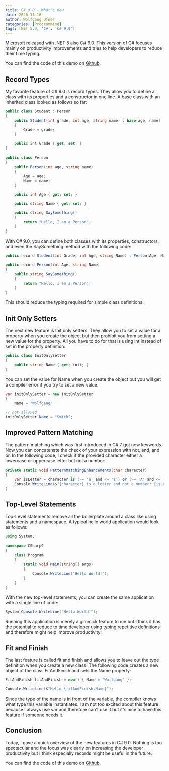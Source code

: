 ```yaml
---
title: C# 9.0 - What's new
date: 2020-11-16
author: Wolfgang Ofner
categories: [Programming]
tags: [NET 5.0, 'C#', 'C# 9.0']
---
```


Microsoft released with .NET 5 also C# 9.0. This version of C# focuses mainly on productivity improvements and tries to help developers to reduce their time typing.

You can find the code of this demo on [Github](https://github.com/WolfgangOfner/CSharp-9.0).

## Record Types

My favorite feature of C# 9.0 is record types. They allow you to define a class with its properties and a constructor in one line. A base class with an inherited class looked as follows so far:

```csharp
public class Student : Person
{
    public Student(int grade, int age, string name) : base(age, name)
    {
        Grade = grade;
    }

    public int Grade { get; set; }
}

public class Person
{
    public Person(int age, string name)
    {
        Age = age;
        Name = name;
    }

    public int Age { get; set; }

    public string Name { get; set; }

    public string SaySomething()
    {
        return "Hello, I am a Person";
    }
}
```

With C# 9.0, you can define both classes with its properties, constructors, and even the SaySomething method with the following code:

```csharp
public record Student(int Grade, int Age, string Name) : Person(Age, Name);

public record Person(int Age, string Name)
{
    public string SaySomething()
    {
        return "Hello, I am a Person";
    }
}
```

This should reduce the typing required for simple class definitions.

## Init Only Setters

The next new feature is Init only setters. They allow you to set a value for a property when you create the object but then prohibit you from setting a new value for the property. All you have to do for that is using int instead of set in the property definition:

```csharp
public class InitOnlySetter
{
    public string Name { get; init; }
}
```

You can set the value for Name when you create the object but you will get a compiler error if you try to set a new value.

```csharp
var initOnlySetter = new InitOnlySetter
{
    Name = "Wolfgang"

// not allowed
initOnlySetter.Name = "Smith";
```

## Improved Pattern Matching
The pattern matching which was first introduced in C# 7 got new keywords. Now you can concatenate the check of your expression with not, and, and or. In the following code, I check if the provided character either a lowercase or uppercase letter but not a number:

```csharp
private static void PatternMatchingEnhancements(char character)
{
    var isLetter = character is (>= 'a' and <= 'z') or (>= 'A' and <= 'Z') and not (>= '0' and <= '9');
    Console.WriteLine($"{character} is a letter and not a number: {isLetter}");
}
```

## Top-Level Statements

Top-Level statements remove all the boilerplate around a class like using statements and a namespace. A typical hello world application would look as follows:

```csharp
using System;

namespace CSharp9
{
    class Program
    {
        static void Main(string[] args)
        {
            Console.WriteLine("Hello World!");
        }
    }
}
```

With the new top-level statements, you can create the same application with a single line of code:

```csharp
System.Console.WriteLine("Hello World!");
```

Running this application is merely a gimmick feature to me but I think it has the potential to reduce to time developer using typing repetitive definitions and therefore might help improve productivity.

## Fit and Finish

The last feature is called fit and finish and allows you to leave out the type definition when you create a new class. The following code creates a new object of the class FitAndFinish and sets the Name property:

```csharp
FitAndFinish fitAndFinish = new() { Name = "Wolfgang" };

Console.WriteLine($"Hello {fitAndFinish.Name}");
```

Since the type of the name is in front of the variable, the compiler knows what type this variable instantiates. I am not too excited about this feature because I always use var and therefore can't use it but it's nice to have this feature if someone needs it.

## Conclusion

Today, I gave a quick overview of the new features in C# 9.0. Nothing is too spectacular and the focus was clearly on increasing the developer productivity but I think especially records might be useful in the future.

You can find the code of this demo on [Github](https://github.com/WolfgangOfner/CSharp-9.0).